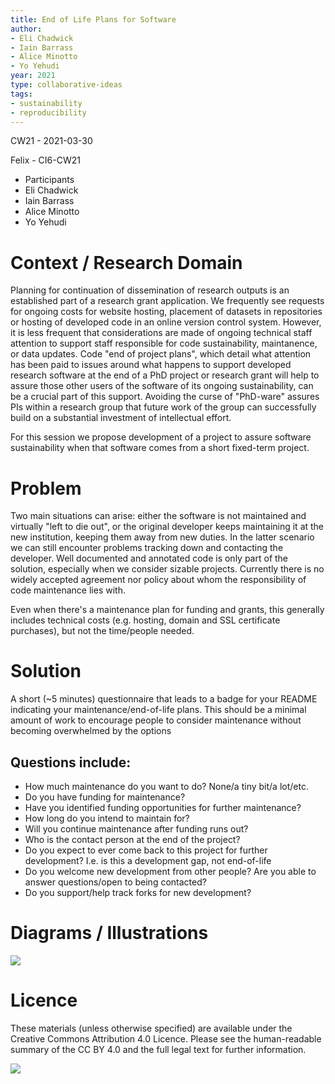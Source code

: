 ```yaml
---
title: End of Life Plans for Software
author:
- Eli Chadwick
- Iain Barrass
- Alice Minotto
- Yo Yehudi
year: 2021
type: collaborative-ideas
tags:
- sustainability
- reproducibility
---
```

CW21 - 2021-03-30

Felix - CI6-CW21

* Participants
* Eli Chadwick
* Iain Barrass
* Alice Minotto
* Yo Yehudi

# Context / Research Domain

Planning for continuation of dissemination of research outputs is an established part of a research grant application.  We frequently see requests for ongoing costs for website hosting, placement of datasets in repositories or hosting of developed code in an online version control system.  However, it is less frequent that considerations are made of ongoing technical staff attention to support staff responsible for code sustainability, maintanence, or data updates.  Code "end of project plans", which detail what attention has been paid to issues around what happens to support developed research software at the end of a PhD project or research grant will help to assure those other users of the software of its ongoing sustainability, can be a crucial part of this support.  Avoiding the curse of "PhD-ware" assures PIs within a research group that future work of the group can successfully build on a substantial investment of intellectual effort.

For this session we propose development of a project to assure software sustainability when that software comes from a short fixed-term project. 

# Problem

Two main situations can arise: either the software is not maintained and virtually "left to die out", or the original developer keeps maintaining it at the new institution, keeping them away from new duties. In the latter scenario we can still encounter problems tracking down and contacting the developer.
Well documented and annotated code is only part of the solution, especially when we consider sizable projects.
Currently there is no widely accepted agreement nor policy about whom the responsibility of code maintenance lies with.

Even when there's a maintenance plan for funding and grants, this generally includes technical costs (e.g. hosting, domain and SSL certificate purchases), but not the time/people needed.

# Solution

A short (~5 minutes) questionnaire that leads to a badge for your README indicating your maintenance/end-of-life plans.
This should be a minimal amount of work to encourage people to consider maintenance without becoming overwhelmed by the options

## Questions include:
* How much maintenance do you want to do? None/a tiny bit/a lot/etc.
* Do you have funding for maintenance?
* Have you identified funding opportunities for further maintenance?
* How long do you intend to maintain for?
* Will you continue maintenance after funding runs out?
* Who is the contact person at the end of the project?
* Do you expect to ever come back to this project for further development? I.e. is this a development gap, not end-of-life
* Do you welcome new development from other people? Are you able to answer questions/open to being contacted?
* Do you support/help track forks for new development?

# Diagrams / Illustrations
![](https://i.imgur.com/unGDJYH.png)


# Licence
These materials (unless otherwise specified) are available under the Creative Commons Attribution 4.0 Licence. Please see the human-readable summary of the CC BY 4.0 and the full legal text for further information. 


![](https://i.imgur.com/5L5fnK1.jpg)

